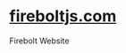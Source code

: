 <a href="http://fireboltjs.com" target="_blank">fireboltjs.com</a>
==============

Firebolt Website
